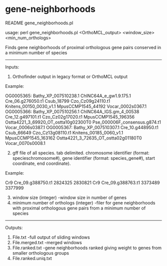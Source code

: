 # gene-neighborhoods
README gene_neighborhoods.pl

usage: perl gene_neighborhoods.pl <OrthoMCL_output> <gff> <window_size> <min_num_orthologs>

Finds gene neighborhoods of proximal orthologous gene pairs conserved in a minimum number of species

---------------------------------------------------------------------------------

Inputs:

1. Orthofinder output in legacy format or OrthoMCL output

Example:

OG0005365: Bathy_XP_007510238.1 ChlNC64A_e_gw1.9.175.1 Cre_06.g276050.t1 Csub_18799 Czo_Cz09g24110.t1 Knitens_00150_0030_v1.1 MpusCCMP1545_44192 Vocar_0002s0367.1
OG0005366: Bathy_XP_007510256.1 ChlNC64A_IGS.gm_4_00538 Cre_12.g497101.t1 Czo_Cz02g17020.t1 MpusCCMP1545_196356 Ostta4221_3_69920_OT_ostta10g02300T0 Pse_000006F_consensus.g874.t1 Vocar_0006s0387.1
OG0005367: Bathy_XP_007510307.1 Cre_10.g448950.t1 Csub_66649 Czo_Cz13g08110.t1 Knitens_00185_0060_v1.1 MpusCCMP1545_163162 Ostta4221_3_72635_OT_ostta02g01180T0 Vocar_0070s0008.1

2. gff file of all species. tab delimited. chromosome identifier (format: specieschromosome#), gene identifier (format: species_gene#), start coordinate, end coordinate). 

Example:

Cr9	Cre_09.g388750.t1	2824325	2830821
Cr9	Cre_09.g388763.t1	3373489	3377999

3. window size (integer) -window size in number of genes 
4. minimum number of orthologs (integer) -filer for gene neighborhoods with proximal orthologous gene pairs from a minimum number of species 

---------------------------------------------------------------------------------

Outputs:

1. File.txt -full output of sliding windows
2. File.merged.txt -merged windows
3. File.ranked.txt -gene neighborhoods ranked giving weight to genes from smaller orthologous groups
4. File.ranked.uniq.txt 
